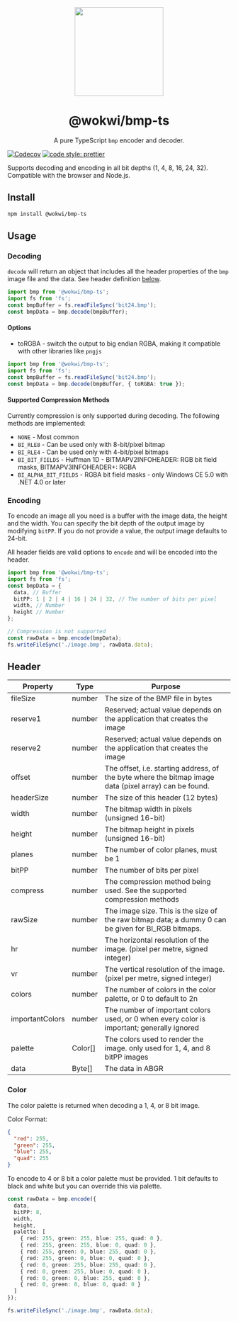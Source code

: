 <div align="center">
  <img width="200" height="200"
    src="./logo.png">
  <h1>@wokwi/bmp-ts</h1>
  <p>A pure TypeScript <code>bmp</code> encoder and decoder.</p>
</div

[![Codecov](https://img.shields.io/codecov/c/github/wokwi/bmp-ts.svg?style=for-the-badge)](https://codecov.io/gh/wokwi/bmp-ts)
[![code style: prettier](https://img.shields.io/badge/code_style-prettier-ff69b4.svg?style=for-the-badge)](https://github.com/prettier/prettier)

Supports decoding and encoding in all bit depths (1, 4, 8, 16, 24, 32). Compatible with the browser and Node.js.

## Install

```sh
npm install @wokwi/bmp-ts
```

## Usage

### Decoding

`decode` will return an object that includes all the header properties of the `bmp` image file and the data. See header definition [below](#header).

```typescript
import bmp from '@wokwi/bmp-ts';
import fs from 'fs';
const bmpBuffer = fs.readFileSync('bit24.bmp');
const bmpData = bmp.decode(bmpBuffer);
```

#### Options

- toRGBA - switch the output to big endian RGBA, making it compatible with other libraries like `pngjs`

```typescript
import bmp from '@wokwi/bmp-ts';
import fs from 'fs';
const bmpBuffer = fs.readFileSync('bit24.bmp');
const bmpData = bmp.decode(bmpBuffer, { toRGBA: true });
```

#### Supported Compression Methods

Currently compression is only supported during decoding. The following methods are implemented:

- `NONE` - Most common
- `BI_RLE8` - Can be used only with 8-bit/pixel bitmap
- `BI_RLE4` - Can be used only with 4-bit/pixel bitmaps
- `BI_BIT_FIELDS` - Huffman 1D - BITMAPV2INFOHEADER: RGB bit field masks, BITMAPV3INFOHEADER+: RGBA
- `BI_ALPHA_BIT_FIELDS` - RGBA bit field masks - only Windows CE 5.0 with .NET 4.0 or later

### Encoding

To encode an image all you need is a buffer with the image data, the height and the width. You can specify the bit depth of the output image by modifying `bitPP`. If you do not provide a value, the output image defaults to 24-bit.

All header fields are valid options to `encode` and will be encoded into the header.

```typescript
import bmp from '@wokwi/bmp-ts';
import fs from 'fs';
const bmpData = {
  data, // Buffer
  bitPP: 1 | 2 | 4 | 16 | 24 | 32, // The number of bits per pixel
  width, // Number
  height // Number
};

// Compression is not supported
const rawData = bmp.encode(bmpData);
fs.writeFileSync('./image.bmp', rawData.data);
```

## Header

| Property        | Type    | Purpose                                                                                                |
| --------------- | ------- | ------------------------------------------------------------------------------------------------------ |
| fileSize        | number  | The size of the BMP file in bytes                                                                      |
| reserve1        | number  | Reserved; actual value depends on the application that creates the image                               |
| reserve2        | number  | Reserved; actual value depends on the application that creates the image                               |
| offset          | number  | The offset, i.e. starting address, of the byte where the bitmap image data (pixel array) can be found. |
| headerSize      | number  | The size of this header (12 bytes)                                                                     |
| width           | number  | The bitmap width in pixels (unsigned 16-bit)                                                           |
| height          | number  | The bitmap height in pixels (unsigned 16-bit)                                                          |
| planes          | number  | The number of color planes, must be 1                                                                  |
| bitPP           | number  | The number of bits per pixel                                                                           |
| compress        | number  | The compression method being used. See the supported compression methods                               |
| rawSize         | number  | The image size. This is the size of the raw bitmap data; a dummy 0 can be given for BI_RGB bitmaps.    |
| hr              | number  | The horizontal resolution of the image. (pixel per metre, signed integer)                              |
| vr              | number  | The vertical resolution of the image. (pixel per metre, signed integer)                                |
| colors          | number  | The number of colors in the color palette, or 0 to default to 2n                                       |
| importantColors | number  | The number of important colors used, or 0 when every color is important; generally ignored             |
| palette         | Color[] | The colors used to render the image. only used for 1, 4, and 8 bitPP images                            |
| data            | Byte[]  | The data in ABGR                                                                                       |

### Color

The color palette is returned when decoding a 1, 4, or 8 bit image.

Color Format:

```json
{
  "red": 255,
  "green": 255,
  "blue": 255,
  "quad": 255
}
```

To encode to 4 or 8 bit a color palette must be provided. 1 bit defaults to black and white but you can override this via palette.

```typescript
const rawData = bmp.encode({
  data,
  bitPP: 8,
  width,
  height,
  palette: [
    { red: 255, green: 255, blue: 255, quad: 0 },
    { red: 255, green: 255, blue: 0, quad: 0 },
    { red: 255, green: 0, blue: 255, quad: 0 },
    { red: 255, green: 0, blue: 0, quad: 0 },
    { red: 0, green: 255, blue: 255, quad: 0 },
    { red: 0, green: 255, blue: 0, quad: 0 },
    { red: 0, green: 0, blue: 255, quad: 0 },
    { red: 0, green: 0, blue: 0, quad: 0 }
  ]
});

fs.writeFileSync('./image.bmp', rawData.data);
```
